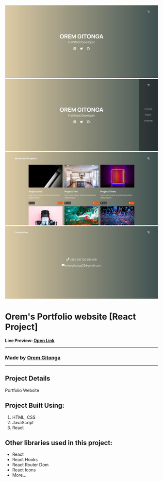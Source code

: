 ![](./ReadMeImages/homepage.jpg)
![](./ReadMeImages/homepagenav.jpg)
![](./ReadMeImages/Projectspage.jpg)
![](./ReadMeImages/Contactpage.jpg)
# Orem's Portfolio website [React Project]

**Live Preview: [Open Link][preview]**


---

### Made by [Orem Gitonga](https://www.twitter.com/mg_orem/)

---

## Project Details
Portfolio Website

## Project Built Using:

1. HTML, CSS
2. JavaScript
3. React

## Other libraries used in this project:

- React
- React Hooks
- React Router Dom
- React Icons
- More...

[preview]: https://orems-portfolio.netlify.app/
